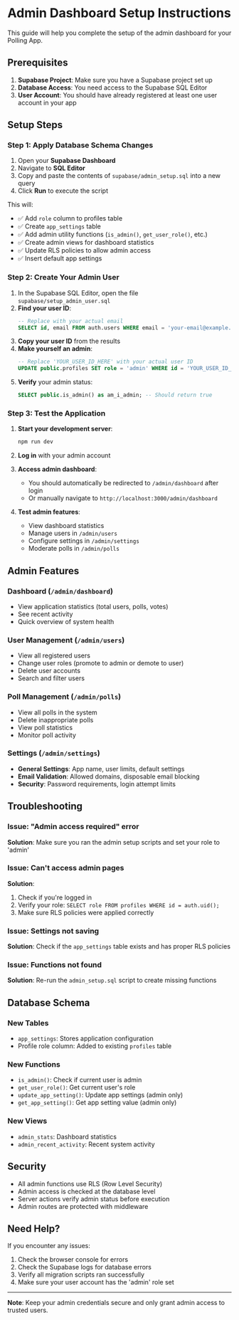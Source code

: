 # Admin Dashboard Setup Instructions

This guide will help you complete the setup of the admin dashboard for your Polling App.

## Prerequisites

1. **Supabase Project**: Make sure you have a Supabase project set up
2. **Database Access**: You need access to the Supabase SQL Editor
3. **User Account**: You should have already registered at least one user account in your app

## Setup Steps

### Step 1: Apply Database Schema Changes

1. Open your **Supabase Dashboard**
2. Navigate to **SQL Editor**
3. Copy and paste the contents of `supabase/admin_setup.sql` into a new query
4. Click **Run** to execute the script

This will:
- ✅ Add `role` column to profiles table
- ✅ Create `app_settings` table
- ✅ Add admin utility functions (`is_admin()`, `get_user_role()`, etc.)
- ✅ Create admin views for dashboard statistics
- ✅ Update RLS policies to allow admin access
- ✅ Insert default app settings

### Step 2: Create Your Admin User

1. In the Supabase SQL Editor, open the file `supabase/setup_admin_user.sql`
2. **Find your user ID**:
   ```sql
   -- Replace with your actual email
   SELECT id, email FROM auth.users WHERE email = 'your-email@example.com';
   ```
3. **Copy your user ID** from the results
4. **Make yourself an admin**:
   ```sql
   -- Replace 'YOUR_USER_ID_HERE' with your actual user ID
   UPDATE public.profiles SET role = 'admin' WHERE id = 'YOUR_USER_ID_HERE';
   ```
5. **Verify** your admin status:
   ```sql
   SELECT public.is_admin() as am_i_admin; -- Should return true
   ```

### Step 3: Test the Application

1. **Start your development server**:
   ```bash
   npm run dev
   ```

2. **Log in** with your admin account

3. **Access admin dashboard**:
   - You should automatically be redirected to `/admin/dashboard` after login
   - Or manually navigate to `http://localhost:3000/admin/dashboard`

4. **Test admin features**:
   - View dashboard statistics
   - Manage users in `/admin/users`
   - Configure settings in `/admin/settings`
   - Moderate polls in `/admin/polls`

## Admin Features

### Dashboard (`/admin/dashboard`)
- View application statistics (total users, polls, votes)
- See recent activity
- Quick overview of system health

### User Management (`/admin/users`)
- View all registered users
- Change user roles (promote to admin or demote to user)
- Delete user accounts
- Search and filter users

### Poll Management (`/admin/polls`)
- View all polls in the system
- Delete inappropriate polls
- View poll statistics
- Monitor poll activity

### Settings (`/admin/settings`)
- **General Settings**: App name, user limits, default settings
- **Email Validation**: Allowed domains, disposable email blocking
- **Security**: Password requirements, login attempt limits

## Troubleshooting

### Issue: "Admin access required" error
**Solution**: Make sure you ran the admin setup scripts and set your role to 'admin'

### Issue: Can't access admin pages
**Solution**: 
1. Check if you're logged in
2. Verify your role: `SELECT role FROM profiles WHERE id = auth.uid();`
3. Make sure RLS policies were applied correctly

### Issue: Settings not saving
**Solution**: Check if the `app_settings` table exists and has proper RLS policies

### Issue: Functions not found
**Solution**: Re-run the `admin_setup.sql` script to create missing functions

## Database Schema

### New Tables
- `app_settings`: Stores application configuration
- Profile role column: Added to existing `profiles` table

### New Functions
- `is_admin()`: Check if current user is admin
- `get_user_role()`: Get current user's role
- `update_app_setting()`: Update app settings (admin only)
- `get_app_setting()`: Get app setting value (admin only)

### New Views
- `admin_stats`: Dashboard statistics
- `admin_recent_activity`: Recent system activity

## Security

- All admin functions use RLS (Row Level Security)
- Admin access is checked at the database level
- Server actions verify admin status before execution
- Admin routes are protected with middleware

## Need Help?

If you encounter any issues:

1. Check the browser console for errors
2. Check the Supabase logs for database errors
3. Verify all migration scripts ran successfully
4. Make sure your user account has the 'admin' role set

---

**Note**: Keep your admin credentials secure and only grant admin access to trusted users.